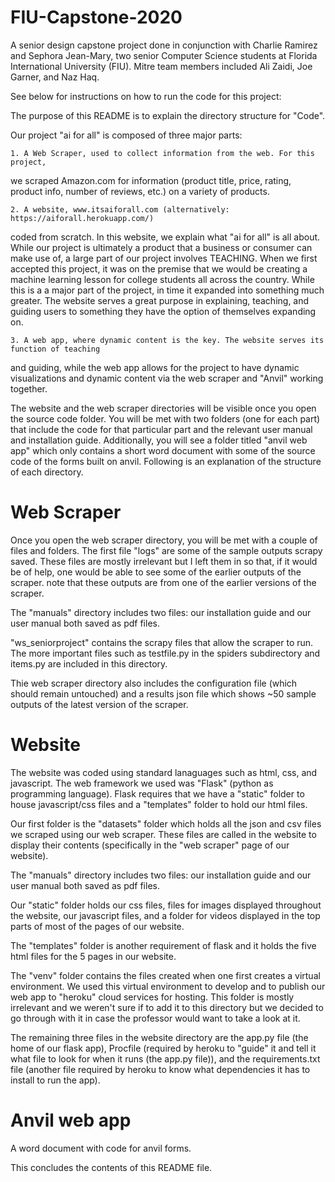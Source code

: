 # FIU-Capstone-2020
A senior design capstone project done in conjunction with Charlie Ramirez and Sephora Jean-Mary, two senior Computer Science students at Florida International University (FIU). Mitre team members included Ali Zaidi, Joe Garner, and Naz Haq. 

See below for instructions on how to run the code for this project: 

The purpose of this README is to explain the directory structure for "Code".

Our project "ai for all" is composed of three major parts: 

	1. A Web Scraper, used to collect information from the web. For this project, 
we scraped Amazon.com for information (product title, price, rating, product info, 
number of reviews, etc.) on a variety of products. 

	2. A website, www.itsaiforall.com (alternatively: https://aiforall.herokuapp.com/) 
coded from scratch. In this website, we explain what "ai for all" is all about. While
our project is ultimately a product that a business or consumer can make use of, a large 
part of our project involves TEACHING. When we first accepted this project, it was on the
premise that we would be creating a machine learning lesson for college students all across
the country. While this is a a major part of the project, in time it expanded into something 
much greater. The website serves a great purpose in explaining, teaching, and guiding users
to something they have the option of themselves expanding on.   

	3. A web app, where dynamic content is the key. The website serves its function of teaching
and guiding, while the web app allows for the project to have dynamic visualizations and dynamic content
via the web scraper and "Anvil" working together.

The website and the web scraper directories will be visible once you open the source code folder. 
You will be met with two folders (one for each part) that include the code for that particular part and the relevant user manual and
installation guide. Additionally, you will see a folder titled "anvil web app" which only contains 
a short word document with some of the source code of the forms built on anvil. 
Following is an explanation of the structure of each directory.

Web Scraper
===========

Once you open the web scraper directory, you will be met with a couple of files and folders. The first file
"logs" are some of the sample outputs scrapy saved. These files are mostly irrelevant but I left them in 
so that, if it would be of help, one would be able to see some of the earlier outputs of the scraper. note that
these outputs are from one of the earlier versions of the scraper.  

The "manuals" directory includes two files: our installation guide and our user manual both saved as pdf files.

"ws_seniorproject" contains the scrapy files that allow the scraper to run. The more important files such as 
testfile.py in the spiders subdirectory and items.py are included in this directory.

Thie web scraper directory also includes the configuration file (which should remain untouched) and a results 
json file which shows ~50 sample outputs of the latest version of the scraper. 


Website
===========

The website was coded using standard lanaguages such as html, css, and javascript. The web framework we used was
"Flask" (python as programming language). Flask requires that we have a "static" folder to house javascript/css files
and a "templates" folder to hold our html files. 

Our first folder is the "datasets" folder which holds all the json and csv files we scraped using our web scraper. These
files are called in the website to display their contents (specifically in the "web scraper" page of our website). 

The "manuals" directory includes two files: our installation guide and our user manual both saved as pdf files.

Our "static" folder holds our css files, files for images displayed throughout the website, our javascript files, and 
a folder for videos displayed in the top parts of most of the pages of our website.

The "templates" folder is another requirement of flask and it holds the five html files for the 5 pages in our website.

The "venv" folder contains the files created when one first creates a virtual environment. We used this virtual environment
to develop and to publish our web app to "heroku" cloud services for hosting. This folder is mostly irrelevant and we 
weren't sure if to add it to this directory but we decided to go through with it in case the professor would want to take a 
look at it. 

The remaining three files in the website directory are the app.py file (the home of our flask app), Procfile (required by 
heroku to "guide" it and tell it what file to look for when it runs (the app.py file)), and the requirements.txt file 
(another file required by heroku to know what dependencies it has to install to run the app). 


Anvil web app
=============

A word document with code for anvil forms.

This concludes the contents of this README file.
